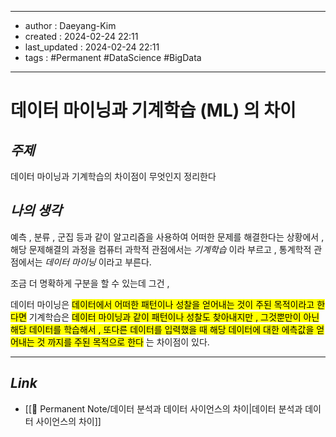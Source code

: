 
---
- author : Daeyang-Kim
- created : 2024-02-24 22:11
- last_updated : 2024-02-24 22:11
- tags : #Permanent #DataScience #BigData
---

# 데이터 마이닝과 기계학습 (ML) 의 차이

## *주제*

데이터 마이닝과 기계학습의 차이점이 무엇인지 정리한다

## *나의 생각*

예측 , 분류 , 군집 등과 같이 알고리즘을 사용하여 어떠한 문제를 해결한다는 상황에서 , 해당 문제해결의 과정을 컴퓨터 과학적 관점에서는 _기계학습_ 이라 부르고 , 통계학적 관점에서는 _데이터 마이닝_ 이라고 부른다.

조금 더 명확하게 구분을 할 수 있는데 그건 ,

데이터 마이닝은 <mark>데이터에서 어떠한 패턴이나 성찰을 얻어내는 것이 주된 목적이라고 한다면</mark>
기계학습은 <mark>데이터 마이닝과 같이 패턴이나 성찰도 찾아내지만 , 그것뿐만이 아닌 해당 데이터를 학습해서 , 또다른 데이터를 입력했을 때 해당 데이터에 대한 에측값을 얻어내는 것 까지를 주된 목적으로 한다</mark> 는 차이점이 있다.

---

## *Link*

- [[💎 Permanent Note/데이터 분석과 데이터 사이언스의 차이|데이터 분석과 데이터 사이언스의 차이]]